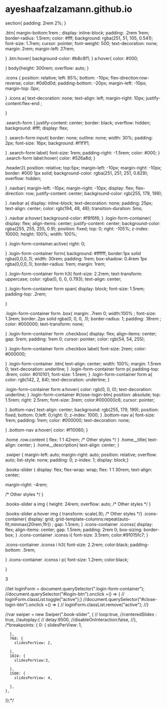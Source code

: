 # ayeshaafzalzamann.github.io

section{
padding: 2rem 2%;
}

.btn{
margin-bottom:1rem ;
display: inline-block;
padding: .2rem 1rem;
border-radius: 1.5rem;
color: #fff;
background:  rgba(251, 51, 105, 0.541);
font-size: 1.7rem;
cursor: pointer;
font-weight: 500;
text-decoration: none;
margin: 2rem;
margin-left: 27rem;

}
.btn:hover{
background-color: #b8c8f1;
}
a:hover{
color: #000;

}
body{height: 300rem;
    overflow: auto;
}


.icons  {
position: relative;
left: 85%;
bottom: -10px;
flex-direction:row-reverse;
color: #0d0d0d;
padding-bottom: -20px;
margin-left: -10px;
margin-top: 0px;

}
.icons a{
text-decoration: none;
text-align: left;
margin-right: 10px;
justify-content:flex-end ;

}

.search-form {
justify-content: center;
border: black;
overflow: hidden;
background: #fff;
display: flex;


}
.search-form input{
border: none;
outline: none;
width: 30%;
padding: 2px;
font-size: 16px;
background: #f1f1f1;

}
.search-form label{
font-size: 1rem;
padding-right: -1.5rem;
color: #000;
}
.search-form label:hover{
color: #526a8d;
}



.header2{
position: relative;
top:5px;
margin-left: -10px;
margin-right: -10px;
border: #000 1px solid;
background-color: rgba(251, 251, 251, 0.829);
overflow: hidden;


}
.navbar{
margin-left: -10px;
margin-right: -10px;
display: flex;
flex-direction: row;
justify-content: center;
background-color: rgb(255, 179, 199);

}
.navbar a{
display: inline-block;
text-decoration: none;
padding: 25px;
text-align: center;
color: rgb(194, 48, 48);
transition-duration: 5ms;



}
.navbar a:hover{
background-color: #f8f6f6;
}
.login-form-container{
display: flex;
align-items: center;
justify-content: center;
background-color: rgba(255, 255, 255, 0.9);
position: fixed;
top: 0; right: -105%;
z-index: 10000;
height: 100%;
width: 100%;

}
.login-form-container.active{
right: 0;

}
.login-form-container form{
background: #ffffff;
border:1px solid rgba(0,0,0,.1);
width: 30rem;
padding: 1rem;
box-shadow: 0.4rem 1px rgba(0,0,0,.1);
border-radius: 1rem;
margin: 1rem;

}
.login-form-container form h3{
font-size: 2.2rem;
text-transform: uppercase;
color: rgba(0, 0, 0, 0.793);
text-align: center;

}
.login-form-container form span{
display: block;
font-size: 1.5rem;
padding-top: .2rem;

}

.login-form-container form .box{
margin: .7rem 0;
width:100% ;
font-size: 1.3rem;
border:.2px solid rgba(0, 0, 0, .1);
border-radius: 1;
padding: .18rem ;
color: #000000;
text-transform: none;

}
.login-form-container form .checkbox{
display: flex;
align-items: center;
gap: 5rem;
padding: 1rem 0;
cursor: pointer;
color: rgb(54, 54, 255);

}
.login-form-container form .checkbox label{
font-size: 2rem;
color: #000000;

}
.login-form-container .btn{
text-align: center;
width: 100%;
margin: 1.5rem 0;
text-decoration: underline;
}
.login-form-container form p{
padding-top: .8rem;
color: #010101;
font-size: 1.5rem;
}
.login-form-container form  a{
color: rgb(142, 2, 84);
text-decoration: underline;
}

.login-form-container form  a:hover{
color: rgb(0, 0, 0);
text-decoration: underline;
}
.login-form-container #close-login-btn{
position: absolute;
top: 1.5rem; right: 2.5rem;
font-size: 3rem;
color:#000000c6;
cursor: pointer;

}
.bottom-nav{
text-align: center;
background: rgb(255, 179, 199);
position: fixed;
bottom: 0;left: 0;right: 0;
z-index: 1000;
}
.bottom-nav a{
font-size: 1rem;
padding: 1rem;
color: #000000;
text-decoration: none;

}
.bottom-nav a:hover{
color: #f10060;
}


.home .row.content {
flex: 1 1 42rem;
/* Other styles */
}
.home__title{
    text-align: center;
}
.home__description{
    text-align: center;
}

.swiper {
    margin-left: auto;
    margin-right: auto;
    position: relative;
    overflow: auto;
    list-style: none;
    padding: 0;
    z-index: 1;
    display: block;}

.books-slider {
display: flex;
flex-wrap: wrap;
flex: 1 1 30rem;
text-align: center;


margin-right: -4rem;



/* Other styles */
}

.books-slider a img {
height: 24rem;
overflow: auto;
/* Other styles */
}

.books-slider a:hover img {
transform: scale(.9);
/* Other styles */}
.icons-container{
    display: grid;
    grid-template-columns:repeat(auto-fit,minmax(20rem,1fr)) ;
    gap: 1.5rem;
}
.icons-container .iconss{
    display: flex;
    align-items: center;
    gap: 1.5rem;
    padding: 2rem 0;
    box-sizing: border-box;
}
.icons-container .iconss i{
    font-size: 3.5rem;
    color:#91015fc7;
}

.icons-container .iconss i h3{
    font-size: 2.2rem;
    color:black;
    padding-bottom: .5rem;

}
.icons-container .iconss i p{
    font-size: 1.2rem;
    color:black;
    
    
}

3






//let loginForm = document.querySelector(".login-form-container");
//document.querySelector("#login-btn").onclick =() => {
  //  loginForm.classList.toggle("active");}
//document.querySelector("#close-login-btn").onclick =() => {
   // loginForm.classList.remove("active");
//}



//var swiper = new Swiper(".book-slider", {
  //  loop:true,
    //centeredSlides : true,
    //autoplay:{
      //  delay:9500,
        //disableOnInteraction:false,
    //},
    /*breakpoints: {
      0: {
        slidesPerView: 1,
        
      },
      768: {
        slidesPerView: 2,
        
      },
      1024: {
        slidesPerView:3,
        
      },
      1500: {
        slidesPerView: 4,
       
      },
    },
  });*/